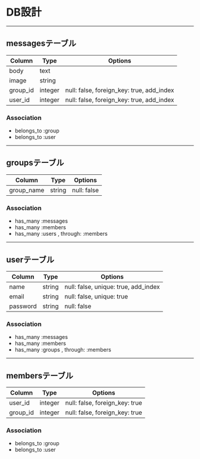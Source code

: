 # DB設計
***
## messagesテーブル

|Column|Type|Options|
|------|----|-------|
|body|text||
|image|string||
|group_id|integer|null: false, foreign_key: true, add_index|
|user_id|integer|null: false, foreign_key: true, add_index|

### Association
- belongs_to :group
- belongs_to :user

***

## groupsテーブル

|Column|Type|Options|
|------|----|-------|
|group_name|string|null: false|

### Association
- has_many :messages
- has_many :members
- has_many :users , through: :members

***

## userテーブル

|Column|Type|Options|
|------|----|-------|
|name|string|null: false, unique: true, add_index|
|email|string|null: false, unique: true|
|password|string|null: false|

### Association
- has_many :messages
- has_many :members
- has_many :groups , through: :members

***

## membersテーブル

|Column|Type|Options|
|------|----|-------|
|user_id|integer|null: false, foreign_key: true|
|group_id|integer|null: false, foreign_key: true|

### Association
- belongs_to :group
- belongs_to :user

